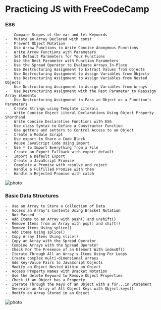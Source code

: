 # Practicing JS with FreeCodeCamp

### ES6
    -   Compare Scopes of the var and let Keywords
    -   Mutate an Array Declared with const
    -   Prevent Object Mutation
    -   Use Arrow Functions to Write Concise Anonymous Functions
    -   Write Arrow Functions with Parameters
    -   Set Default Parameters for Your Functions
    -   Use the Rest Parameter with Function Parameters
    -   Use the Spread Operator to Evaluate Arrays In-Place
    -   Use Destructuring Assignment to Extract Values from Objects
    -   Use Destructuring Assignment to Assign Variables from Objects
    -   Use Destructuring Assignment to Assign Variables from Nested Objects
    -   Use Destructuring Assignment to Assign Variables from Arrays
    -   Use Destructuring Assignment with the Rest Parameter to Reassign Array Elements
    -   Use Destructuring Assignment to Pass an Object as a Function's Parameters
    -   Create Strings using Template Literals
    -   Write Concise Object Literal Declarations Using Object Property Shorthand
    -   Write Concise Declarative Functions with ES6
    -   Use class Syntax to Define a Constructor Function
    -   Use getters and setters to Control Access to an Object
    -   Create a Module Script
    -   Use export to Share a Code Block
    -   Reuse JavaScript Code Using import
    -   Use * to Import Everything from a File
    -   Create an Export Fallback with export default
    -   Import a Default Export
    -   Create a JavaScript Promise
    -   Complete a Promise with resolve and reject
    -   Handle a Fulfilled Promise with then
    -   Handle a Rejected Promise with catch
![photo](https://i.pinimg.com/originals/af/2f/7c/af2f7cb0d5ca4c74efd8fc7c31002beb.jpg)


### Basic Data Structures

    -  Use an Array to Store a Collection of Data
    -  Access an Array's Contents Using Bracket Notation
    -  Not Passed
    -  Add Items to an Array with push() and unshift()
    -  Remove Items from an Array with pop() and shift()
    -  Remove Items Using splice()
    -  Add Items Using splice()
    -  Copy Array Items Using slice()
    -  Copy an Array with the Spread Operator
    -  Combine Arrays with the Spread Operator
    -  Check For The Presence of an Element With indexOf()
    -  Iterate Through All an Array's Items Using For Loops
    -  Create complex multi-dimensional arrays
    -  Add Key-Value Pairs to JavaScript Objects
    -  Modify an Object Nested Within an Object
    -  Access Property Names with Bracket Notation
    -  Use the delete Keyword to Remove Object Properties
    -  Check if an Object has a Property
    -  Iterate Through the Keys of an Object with a for...in Statement
    -  Generate an Array of All Object Keys with Object.keys()
    -  Modify an Array Stored in an Object
![photo](https://i.pinimg.com/originals/51/56/27/515627e51cdacab99fe3e793ecc61a63.jpg)
